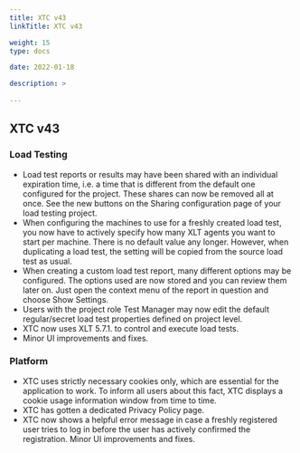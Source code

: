 ```yaml
---
title: XTC v43
linkTitle: XTC v43

weight: 15
type: docs

date: 2022-01-18

description: >
    
---
```


## XTC v43


### Load Testing
- Load test reports or results may have been shared with an individual expiration time, i.e. a time that is different from the default one configured for the project. These shares can now be removed all at once. See the new buttons on the Sharing configuration page of your load testing project.
- When configuring the machines to use for a freshly created load test, you now have to actively specify how many XLT agents you want to start per machine. There is no default value any longer. However, when duplicating a load test, the setting will be copied from the source load test as usual.
- When creating a custom load test report, many different options may be configured. The options used are now stored and you can review them later on. Just open the context menu of the report in question and choose Show Settings.
- Users with the project role Test Manager may now edit the default regular/secret load test properties defined on project level.
- XTC now uses XLT 5.7.1. to control and execute load tests.
- Minor UI improvements and fixes.

### Platform

- XTC uses strictly necessary cookies only, which are essential for the application to work. To inform all users about this fact, XTC displays a cookie usage information window from time to time.
- XTC has gotten a dedicated Privacy Policy page.
- XTC now shows a helpful error message in case a freshly registered user tries to log in before the user has actively confirmed the registration.
Minor UI improvements and fixes.
